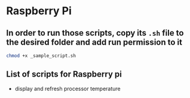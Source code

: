 # Raspberry Pi

## In order to run those scripts, copy its `.sh` file to the desired folder and add run permission to it

```sh
chmod +x _sample_script.sh
```

## List of scripts for Raspberry pi

* display and refresh processor temperature